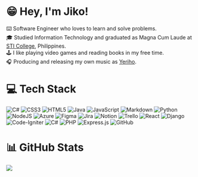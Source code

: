 # 😁 Hey, I'm Jiko!
⌨️ Software Engineer who loves to learn and solve problems.<br>
🎓 Studied Information Technology and graduated as Magna Cum Laude at [STI College](https://sti.edu/), Philippines.<br>
🕹️ I like playing video games and reading books in my free time.<br>
🎧 Producing and releasing my own music as [Yeriho](https://yeriho-offiicial.fanlink.tv/yeriho-links).


# 💻 Tech Stack
![C#](https://img.shields.io/badge/c%23-%23239120.svg?style=flat&logo=csharp&logoColor=white) ![CSS3](https://img.shields.io/badge/css3-%231572B6.svg?style=flat&logo=css3&logoColor=white) ![HTML5](https://img.shields.io/badge/html5-%23E34F26.svg?style=flat&logo=html5&logoColor=white) ![Java](https://img.shields.io/badge/java-%23ED8B00.svg?style=flat&logo=openjdk&logoColor=white) ![JavaScript](https://img.shields.io/badge/javascript-%23323330.svg?style=flat&logo=javascript&logoColor=%23F7DF1E) ![Markdown](https://img.shields.io/badge/markdown-%23000000.svg?style=flat&logo=markdown&logoColor=white) ![Python](https://img.shields.io/badge/python-3670A0?style=flat&logo=python&logoColor=ffdd54) ![NodeJS](https://img.shields.io/badge/node.js-6DA55F?style=flat&logo=node.js&logoColor=white) ![Azure](https://img.shields.io/badge/azure-%230072C6.svg?style=flat&logo=microsoftazure&logoColor=white) ![Figma](https://img.shields.io/badge/figma-%23F24E1E.svg?style=flat&logo=figma&logoColor=white) ![Jira](https://img.shields.io/badge/jira-%230A0FFF.svg?style=flat&logo=jira&logoColor=white) ![Notion](https://img.shields.io/badge/Notion-%23000000.svg?style=flat&logo=notion&logoColor=white) ![Trello](https://img.shields.io/badge/Trello-%23026AA7.svg?style=flat&logo=Trello&logoColor=white) ![React](https://img.shields.io/badge/react-%2320232a.svg?style=flat&logo=react&logoColor=%2361DAFB) ![Django](https://img.shields.io/badge/django-%23092E20.svg?style=flat&logo=django&logoColor=white) ![Code-Igniter](https://img.shields.io/badge/CodeIgniter-%23EF4223.svg?style=flat&logo=codeIgniter&logoColor=white) ![C#](https://img.shields.io/badge/c%23-%23239120.svg?style=flat&logo=csharp&logoColor=white) ![PHP](https://img.shields.io/badge/php-%23777BB4.svg?style=flat&logo=php&logoColor=white) ![Express.js](https://img.shields.io/badge/express.js-%23404d59.svg?style=flat&logo=express&logoColor=%2361DAFB) ![GitHub](https://img.shields.io/badge/github-%23121011.svg?style=flat&logo=github&logoColor=white)


# 📊 GitHub Stats
![](https://github-readme-stats.vercel.app/api?username=jiko17&theme=prussian&hide_border=true&include_all_commits=true&count_private=true)<br/>

